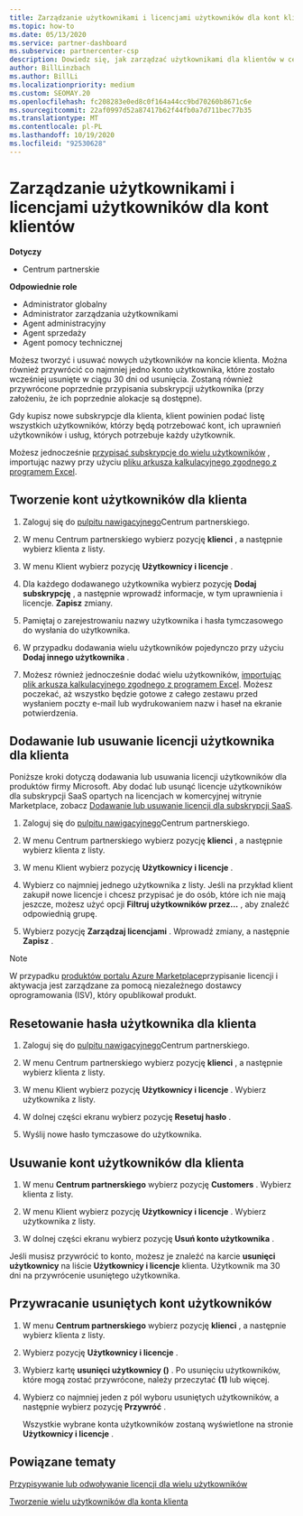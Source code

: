 ```yaml
---
title: Zarządzanie użytkownikami i licencjami użytkowników dla kont klientów
ms.topic: how-to
ms.date: 05/13/2020
ms.service: partner-dashboard
ms.subservice: partnercenter-csp
description: Dowiedz się, jak zarządzać użytkownikami dla klientów w centrum partnerskim, takich jak tworzenie kont użytkowników, Dodawanie lub usuwanie licencji użytkowników, resetowanie haseł użytkowników oraz usuwanie lub przywracanie kont użytkowników.
author: BillLinzbach
ms.author: BillLi
ms.localizationpriority: medium
ms.custom: SEOMAY.20
ms.openlocfilehash: fc208283e0ed8c0f164a44cc9bd70260b8671c6e
ms.sourcegitcommit: 22af0997d52a87417b62f44fb0a7d711bec77b35
ms.translationtype: MT
ms.contentlocale: pl-PL
ms.lasthandoff: 10/19/2020
ms.locfileid: "92530628"
---
```

# <a name="manage-users-and-user-licenses-for-customer-accounts"></a>Zarządzanie użytkownikami i licencjami użytkowników dla kont klientów

**Dotyczy**

- Centrum partnerskie

**Odpowiednie role**

- Administrator globalny
- Administrator zarządzania użytkownikami
- Agent administracyjny
- Agent sprzedaży
- Agent pomocy technicznej

Możesz tworzyć i usuwać nowych użytkowników na koncie klienta. Można również przywrócić co najmniej jedno konto użytkownika, które zostało wcześniej usunięte w ciągu 30 dni od usunięcia. Zostaną również przywrócone poprzednie przypisania subskrypcji użytkownika (przy założeniu, że ich poprzednie alokacje są dostępne).

Gdy kupisz nowe subskrypcje dla klienta, klient powinien podać listę wszystkich użytkowników, którzy będą potrzebować kont, ich uprawnień użytkowników i usług, których potrzebuje każdy użytkownik.  

Możesz jednocześnie [przypisać subskrypcje do wielu użytkowników](bulk-license-provisioning-for-multiple-users.md) , importując nazwy przy użyciu [pliku arkusza kalkulacyjnego zgodnego z programem Excel](adding-multiple-users-to-a-customer-account.md).

<a href="" id="createuseraccounts"></a>

## <a name="create-user-accounts-for-a-customer"></a>Tworzenie kont użytkowników dla klienta

1. Zaloguj się do [pulpitu nawigacyjnego](https://partner.microsoft.com/dashboard)Centrum partnerskiego.

2. W menu Centrum partnerskiego wybierz pozycję **klienci** , a następnie wybierz klienta z listy.

3. W menu Klient wybierz pozycję **Użytkownicy i licencje** .

4. Dla każdego dodawanego użytkownika wybierz pozycję **Dodaj subskrypcję** , a następnie wprowadź informacje, w tym uprawnienia i licencje. **Zapisz** zmiany.

5. Pamiętaj o zarejestrowaniu nazwy użytkownika i hasła tymczasowego do wysłania do użytkownika.

6. W przypadku dodawania wielu użytkowników pojedynczo przy użyciu **Dodaj innego użytkownika** .

7. Możesz również jednocześnie dodać wielu użytkowników, [importując plik arkusza kalkulacyjnego zgodnego z programem Excel](adding-multiple-users-to-a-customer-account.md). Możesz poczekać, aż wszystko będzie gotowe z całego zestawu przed wysłaniem poczty e-mail lub wydrukowaniem nazw i haseł na ekranie potwierdzenia.

<a href="" id="userlicensing"></a>

## <a name="add-or-remove-user-licenses-for-a-customer"></a>Dodawanie lub usuwanie licencji użytkownika dla klienta

Poniższe kroki dotyczą dodawania lub usuwania licencji użytkowników dla produktów firmy Microsoft. Aby dodać lub usunąć licencje użytkowników dla subskrypcji SaaS opartych na licencjach w komercyjnej witrynie Marketplace, zobacz [Dodawanie lub usuwanie licencji dla subskrypcji SaaS](csp-commercial-marketplace-manage.md#add-or-remove-licenses-for-a-saas-subscription).

1. Zaloguj się do [pulpitu nawigacyjnego](https://partner.microsoft.com/dashboard)Centrum partnerskiego.

2. W menu Centrum partnerskiego wybierz pozycję **klienci** , a następnie wybierz klienta z listy.

3. W menu Klient wybierz pozycję **Użytkownicy i licencje** .

4. Wybierz co najmniej jednego użytkownika z listy. Jeśli na przykład klient zakupił nowe licencje i chcesz przypisać je do osób, które ich nie mają jeszcze, możesz użyć opcji **Filtruj użytkowników przez...** , aby znaleźć odpowiednią grupę.

5. Wybierz pozycję **Zarządzaj licencjami** . Wprowadź zmiany, a następnie **Zapisz** .

> [!NOTE]
> W przypadku [produktów portalu Azure Marketplace](csp-commercial-marketplace-manage.md#assign-licenses-and-activate-a-subscription-on-behalf-of-a-customer)przypisanie licencji i aktywacja jest zarządzane za pomocą niezależnego dostawcy oprogramowania (ISV), który opublikował produkt.

<a href="" id="resetpassword"></a>

## <a name="reset-a-users-password-for-a-customer"></a>Resetowanie hasła użytkownika dla klienta

1. Zaloguj się do [pulpitu nawigacyjnego](https://partner.microsoft.com/dashboard)Centrum partnerskiego.

2. W menu Centrum partnerskiego wybierz pozycję **klienci** , a następnie wybierz klienta z listy.

3.  W menu Klient wybierz pozycję **Użytkownicy i licencje** . Wybierz użytkownika z listy.

4.  W dolnej części ekranu wybierz pozycję **Resetuj hasło** . 

5.  Wyślij nowe hasło tymczasowe do użytkownika.

<a href="" id="deleteuseraccounts"></a>

## <a name="delete-user-accounts-for-a-customer"></a>Usuwanie kont użytkowników dla klienta

1.  W menu **Centrum partnerskiego** wybierz pozycję **Customers** . Wybierz klienta z listy.

2.  W menu Klient wybierz pozycję **Użytkownicy i licencje** . Wybierz użytkownika z listy.

3.  W dolnej części ekranu wybierz pozycję **Usuń konto użytkownika** .

Jeśli musisz przywrócić to konto, możesz je znaleźć na karcie **usunięci użytkownicy** na liście **Użytkownicy i licencje** klienta. Użytkownik ma 30 dni na przywrócenie usuniętego użytkownika.

<a href="" id="restoreuseraccounts"></a>

## <a name="restore-deleted-user-accounts"></a>Przywracanie usuniętych kont użytkowników

1.  W menu **Centrum partnerskiego** wybierz pozycję **klienci** , a następnie wybierz klienta z listy.

2.  Wybierz pozycję **Użytkownicy i licencje** .

3.  Wybierz kartę **usunięci użytkownicy ()** . Po usunięciu użytkowników, które mogą zostać przywrócone, należy przeczytać **(1)** lub więcej.

4.  Wybierz co najmniej jeden z pól wyboru usuniętych użytkowników, a następnie wybierz pozycję **Przywróć** .

    Wszystkie wybrane konta użytkowników zostaną wyświetlone na stronie **Użytkownicy i licencje** .

## <a name="related-topics"></a>Powiązane tematy


[Przypisywanie lub odwoływanie licencji dla wielu użytkowników](bulk-license-provisioning-for-multiple-users.md)

[Tworzenie wielu użytkowników dla konta klienta](adding-multiple-users-to-a-customer-account.md)